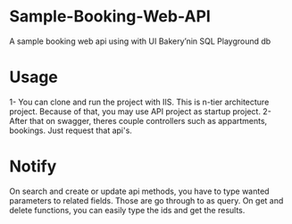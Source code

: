 # Sample-Booking-Web-API
A sample booking web api using with UI Bakery’nin SQL Playground db

# Usage
1- You can clone and run the project with IIS. This is n-tier architecture project.
Because of that, you may use API project as startup project. 
2- After that on swagger, theres couple controllers such as appartments, bookings.
Just request that api's.

# Notify
On search and create or update api methods, you have to type wanted parameters to related fields. Those are go through to as query.
On get and delete functions, you can easily type the ids and get the results.
